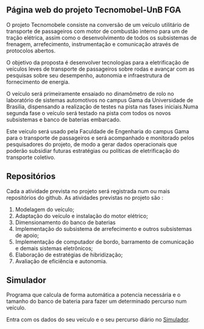 ## Página web do projeto Tecnomobel-UnB FGA

O projeto Tecnomobele consiste na conversão de um veículo utilitário de transporte de passageiros com motor de combustão interno para um de tração elétrica, assim como o desenvolvimento de todos os subsistemas de frenagem, arrefecimento, instrumentação e comunicação através de protocolos abertos.

O objetivo da proposta é desenvolver tecnologias para a eletrificação de veículos leves de transporte de passageiros sobre rodas e avançar com as pesquisas sobre seu desempenho, autonomia e infraestrutura de fornecimento de energia.

O veículo será primeiramente ensaiado no dinamômetro de rolo no laboratório de sistemas automotivos no campus Gama da Universidade de Brasilia, dispensando a realização de testes na pista nas fases iniciais.Numa segunda fase o veículo será testado na pista com todos os novos subsistemas e banco de baterias embarcado. 

Este veículo será usado pela Faculdade de Engenharia do campus Gama para o transporte de passageiros e será acompanhado e monitorado pelos pesquisadores do projeto, de modo a gerar dados operacionais que poderão subsidiar futuras estratégias ou políticas de eletrificação do transporte coletivo.

## Repositórios
Cada a atividade prevista no projeto será registrada num ou mais repositórios do github. As atividades previstas no projeto são :
1. Modelagem do veículo;
2. Adaptação do veículo e instalação do motor elétrico;
3. Dimensionamento do banco de baterias
4. Implementação do subsistema de arrefecimento e outros subsistemas de apoio;
5. Implementação de computador de bordo, barramento de comunicação e demais sistemas eletrônicos;
6. Elaboração de estratégias de hibridização;
7. Avaliação de eficiência e autonomia.

## Simulador
Programa que calcula de forma automática a potencia necessária e o tamanho do banco de bateria para fazer um determinado percurso num veículo.

Entra com os dados do seu veículo e o seu percurso diário no [Simulador](https://tecnomobele-unb.web.app/#/).

